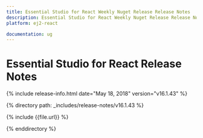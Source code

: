 ```yaml
---
title: Essential Studio for React Weekly Nuget Release Release Notes  
description: Essential Studio for React Weekly Nuget Release Release Notes  
platform: ej2-react

documentation: ug
---
```


# Essential Studio for  React  Release Notes  

{% include release-info.html date="May 18, 2018"  version="v16.1.43" %} 

{% directory path: _includes/release-notes/v16.1.43 %}

{% include {{file.url}} %}

{% enddirectory %}
